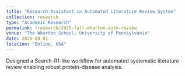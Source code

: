 ```yaml
---
title: "Research Assistant in Automated Literature Review System"
collection: research
type: "Academic Research"
permalink: /research/2025-fall-wharton-auto-review
venue: "The Wharton School, University of Pennsylvania"
date: 2025-08-01
location: "Online, USA"
---
```


Designed a Search-R1-like workflow for automated systematic literature review enabling robust protein-disease analysis.